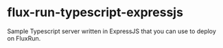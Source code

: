 # flux-run-typescript-expressjs
Sample Typescript server written in ExpressJS that you can use to deploy on FluxRun.
